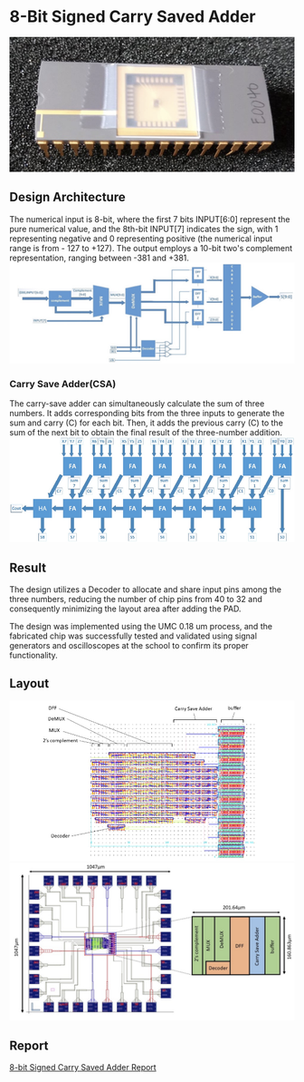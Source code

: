 # 8-Bit Signed Carry Saved Adder
<img src="/Figure/Tape_Out_Chip.png">

## Design Architecture
The numerical input is 8-bit, where the first 7 bits INPUT[6:0] represent the pure numerical value, and the 8th-bit INPUT[7] indicates the sign, with 1 representing negative and 0 representing positive (the numerical input range is from - 127 to +127). The output employs a 10-bit two's complement representation, ranging between -381 and +381.
<img src="/Figure/Architecture.png">


### Carry Save Adder(CSA)
The carry-save adder can simultaneously calculate the sum of three numbers. It adds corresponding bits from the three inputs to generate the sum and carry (C) for each bit. Then, it adds the previous carry (C) to the sum of the next bit to obtain the final result of the three-number addition.
<img src="/Figure/CSA.png">

## Result
The design utilizes a Decoder to allocate and share input pins among the three numbers, reducing the number of chip pins from 40 to 32 and consequently minimizing the layout area after adding the PAD.

The design was implemented using the UMC 0.18 um process, and the fabricated chip was successfully tested and validated using signal generators and oscilloscopes at the school to confirm its proper functionality.

## Layout
<img src="/Figure/layout_no_pad.png">
<img src="/Figure/Layout.png">

## Report
[8-bit Signed Carry Saved Adder Report](CSA_Final_Report.pdf)

